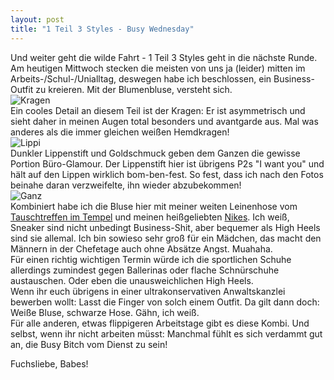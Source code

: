```yaml
---
layout: post
title: "1 Teil 3 Styles - Busy Wednesday"
---
```


Und weiter geht die wilde Fahrt - 1 Teil 3 Styles geht in die nächste Runde.  
Am heutigen Mittwoch stecken die meisten von uns ja (leider) mitten im Arbeits-/Schul-/Unialltag, deswegen habe ich beschlossen, ein Business-Outfit zu kreieren. Mit der Blumenbluse, versteht sich.  
![Kragen](https://farm8.staticflickr.com/7206/13644866655_e8d34c48c8_c.jpg)  
Ein cooles Detail an diesem Teil ist der Kragen: Er ist asymmetrisch und sieht daher in meinen Augen total besonders und avantgarde aus. Mal was anderes als die immer gleichen weißen Hemdkragen!  
![Lippi](https://farm4.staticflickr.com/3727/13644885993_97b2771462_c.jpg)  
Dunkler Lippenstift und Goldschmuck geben dem Ganzen die gewisse Portion Büro-Glamour. Der Lippenstift hier ist übrigens P2s "I want you" und hält auf den Lippen wirklich bom-ben-fest. So fest, dass ich nach den Fotos beinahe daran verzweifelte, ihn wieder abzubekommen!  
![Ganz](https://farm6.staticflickr.com/5143/13644885543_b376699483_c.jpg)  
Kombiniert habe ich die Bluse hier mit meiner weiten Leinenhose vom [Tauschtreffen im Tempel](http://fuchsgehtum.de/tauschrausch-tatort/) und meinen heißgeliebten [Nikes](http://fuchsgehtum.de/schon-wieder-schuhe/). Ich weiß, Sneaker sind nicht unbedingt Business-Shit, aber bequemer als High Heels sind sie allemal. Ich bin sowieso sehr groß für ein Mädchen, das macht den Männern in der Chefetage auch ohne Absätze Angst. Muahaha.  
Für einen richtig wichtigen Termin würde ich die sportlichen Schuhe allerdings zumindest gegen Ballerinas oder flache Schnürschuhe austauschen. Oder eben die unausweichlichen High Heels.  
Wenn ihr euch übrigens in einer ultrakonservativen Anwaltskanzlei bewerben wollt: Lasst die Finger von solch einem Outfit. 
Da gilt dann doch: Weiße Bluse, schwarze Hose. Gähn, ich weiß.  
Für alle anderen, etwas flippigeren Arbeitstage gibt es diese Kombi. Und selbst, wenn ihr nicht arbeiten müsst: Manchmal fühlt es sich verdammt gut an, die Busy Bitch vom Dienst zu sein!

Fuchsliebe, Babes! 